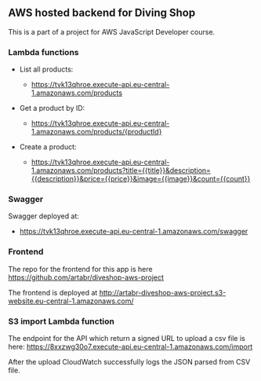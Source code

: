 ## AWS hosted backend for Diving Shop

This is a part of a project for AWS JavaScript Developer course.

### Lambda functions

- List all products:
  - https://tvk13qhroe.execute-api.eu-central-1.amazonaws.com/products


- Get a product by ID:
  - https://tvk13qhroe.execute-api.eu-central-1.amazonaws.com/products/{productId}


- Create a product:
  - https://tvk13qhroe.execute-api.eu-central-1.amazonaws.com/products?title={{title}}&description={{description}}&price={{price}}&image={{image}}&count={{count}}

### Swagger

Swagger deployed at:
- https://tvk13qhroe.execute-api.eu-central-1.amazonaws.com/swagger

### Frontend

The repo for the frontend for this app is here https://github.com/artabr/diveshop-aws-project

The frontend is deployed at http://artabr-diveshop-aws-project.s3-website.eu-central-1.amazonaws.com/

### S3 import Lambda function

The endpoint for the API which return a signed URL to upload a csv file is here: https://8xxzwg30o7.execute-api.eu-central-1.amazonaws.com/import

After the upload CloudWatch successfully logs the JSON parsed from CSV file.
